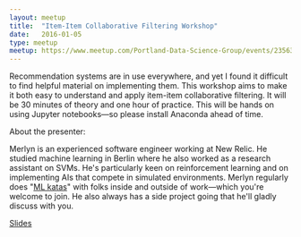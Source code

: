 ```yaml
---
layout: meetup
title:  "Item-Item Collaborative Filtering Workshop"
date:   2016-01-05
type: meetup
meetup: https://www.meetup.com/Portland-Data-Science-Group/events/235631408/
---
```


Recommendation systems are in use everywhere, and yet I found it difficult to find helpful material on implementing them. This workshop aims to make it both easy to understand and apply item-item collaborative filtering. It will be 30 minutes of theory and one hour of practice. This will be hands on using Jupyter notebooks—so please install Anaconda ahead of time.

About the presenter:

Merlyn is an experienced software engineer working at New Relic. He studied machine learning in Berlin where he also worked as a research assistant on SVMs. He's particularly keen on reinforcement learning and on implementing AIs that compete in simulated environments. Merlyn regularly does "[ML katas](https://github.com/curious-attempt-bunny/ml-katas)" with folks inside and outside of work—which you're welcome to join. He also always has a side project going that he'll gladly discuss with you.

 [Slides](https://github.com/curious-attempt-bunny/ml-talks/blob/master/item-item%20collaborative%20filtering.ipynb)

